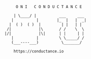 

              O N I   C O N D U C T A N C E  
                                             
             | \____/ |          ___     ___ 
            |          |        |_  |   |  _|
           |  ( )  ( )  |         | |   | |  
          /|            |\       / /    \  \ 
         |/|            |\|      | |     | | 
            |          |         \ \_____/ / 
            (___----___)          \_______/  
                                             
             https://conductance.io
